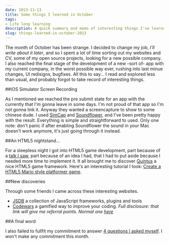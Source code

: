 ```yaml
---
date: 2013-11-13
title: Some things I learned in October
tags:
- Life long learning
description: A quick summary and memo of interesting things I've learned in October - iOS screen capture, HTML5 game development, ways to improve your coding.
slug: things-learned-in-october-2013
---
```


The month of October has been strange. I decided to change my job, _I'll write about it later_, and so I spent a lot of time sorting out my websites and CV, some of my open source projects, looking for a new possible company. I also reached the final stage of the development of a new -sort of- app with my current company, in the worst possible way ever, rushing into last minue changes, UI redisigns, bugfixes. All this to say... I read and explored less than usual, and probably forgot to take record of interesting things.

##iOS Simulator Screen Recording

As I mentioned we reached the pre submit state for an app with the currently that I'm gonna leave in some days. I'm not proud of that app so I'm not gonna link it. Anyway they wanted a screencapture to show to some chinese dude. I used [SimCap](http://www.jaml.co.uk/simcap/) and [Soundflower](http://cycling74.com/products/soundflower/), and I've been pretty happy with the result. Everything is simple and straightforward to used. Only one note: don't panic if after enabling Soundflower the sound in your Mac doesn't work anymore, it's just going through it instead.

##An HTML5 nightstand...

For a sleepless night I got into HTML5 game development, part because of a [talk I saw](http://www.youtube.com/watch?v=CV5TA2aXXaQ), part because of an idea I had, that I had to put aside because I needed more time to implement it. It all brought me to discover [Quintus](https://github.com/cykod/Quintus) a nice HTML5 game framework. Here's an interesting tutorial I took: [Create a HTML5 Mario style platformer game](http://www.gamedevacademy.org/create-a-html5-mario-style-platformer-game/).

##New discoveries

Through some friends I came across these interesting websites.

* [JSDB](http://www.jsdb.io/?sort=trending) a collection of JavaScript frameworks, plugins and tools
* [Codewars](http://www.codewars.com/r/-u60aA) a gamified way to improve your coding. _Full disclosure: that link will give me referral points. Normal one [here](http://www.codewars.com/)_

##A final word

I also failed to fullfit my commitment to answer [4 questions I asked myself](https://mokacoding.com/blog/2013-10-06-october-questions). I won't make any commitment this month.
